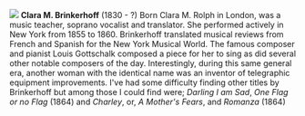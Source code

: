 ![](/clarabrinkerhoff.jpg)
**Clara M. Brinkerhoff** (1830 - ?) Born Clara M. Rolph in London, was a music teacher, soprano vocalist and translator. She performed actively in New York from 1855 to 1860. Brinkerhoff translated musical reviews from French and Spanish for the New York Musical World. The famous composer and pianist Louis Gottschalk composed a piece for her to sing as did several other notable composers of the day. Interestingly, during this same general era, another woman with the identical name was an inventor of telegraphic equipment improvements. I've had some difficulty finding other titles by Brinkerhoff but among those I could find were; *Darling I am Sad*, *One Flag or no Flag* (1864) and *Charley*, or, *A Mother's Fears*, and *Romanza* (1864) 